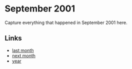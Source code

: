 # September 2001

Capture everything that happened in September 2001 here.

## Links
- [last month](calendar/months/2001-08.md)
- [next month](calendar/months/2001-10.md)
- [year](calendar/years/2001.md)